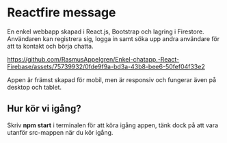 # Reactfire message

En enkel webbapp skapad i React.js, Bootstrap och lagring i Firestore. 
Användaren kan registrera sig, logga in samt söka upp andra användare 
för att ta kontakt och börja chatta. 


https://github.com/RasmusAppelgren/Enkel-chatapp.-React-Firebase/assets/75739932/0fde9f9a-bd3a-43b8-bee6-50fef04f33e2


Appen är främst skapad för mobil, men är responsiv och fungerar även
på desktop och tablet.

## Hur kör vi igång?

Skriv **npm start** i terminalen för att köra igång appen,
tänk dock på att vara utanför src-mappen när du kör igång.
